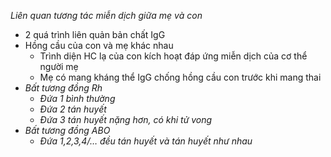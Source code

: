 *Liên quan tương tác miễn dịch giữa mẹ và con*
- 2 quá trình liên quản bản chất IgG
- Hồng cầu của con và mẹ khác nhau
	- Trình diện HC lạ của con kích hoạt đáp ứng miễn dịch của cơ thể người mẹ
	- Mẹ có mang kháng thể IgG chống hồng cầu con trước khi mang thai
- _Bất tương đồng Rh_
	- _Đứa 1 bình thường_
	- _Đứa 2 tán huyết_
	- _Đứa 3 tán huyết nặng hơn, có khi tử vong_
- _Bất tương đồng ABO_
	- _Đứa 1,2,3,4/… đều tán huyết và tán huyết như nhau_